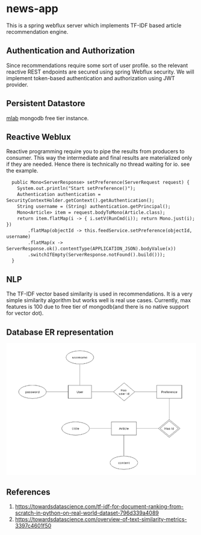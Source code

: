 # news-app

This is a spring webflux server which implements TF-IDF based article recommendation engine.


## Authentication and Authorization

Since recommendations require some sort of user profile. so the relevant reactive REST
endpoints are secured using spring Webflux security. We will implement token-based authentication
and authorization using JWT provider.


## Persistent Datastore

[mlab](https://mlab.com) mongodb free tier instance.

## Reactive Weblux

Reactive programming require you to pipe the results from producers to consumer. This way the
intermediate and final results are materialized only if they are needed. Hence there is technically
no thread waiting for io. see the example.
```
  public Mono<ServerResponse> setPreference(ServerRequest request) {
    System.out.println("Start setPreference()");
    Authentication authentication = SecurityContextHolder.getContext().getAuthentication();
    String username = (String) authentication.getPrincipal();
    Mono<Article> item = request.bodyToMono(Article.class);
    return item.flatMap(i -> { i.setV(RunCmd(i)); return Mono.just(i); })
        .flatMap(objectId -> this.feedService.setPreference(objectId, username)
        .flatMap(x -> ServerResponse.ok().contentType(APPLICATION_JSON).bodyValue(x))
        .switchIfEmpty(ServerResponse.notFound().build()));
  }

```

## NLP
The TF-IDF vector based similarity is used in recommendations. It is a very simple similarity
 algorithm but works well is real use cases. Currently, max features is 100 due to
 free tier of mongodb(and there is no native support for vector dot).

## Database ER representation

![er.png](er.png)

## References
1. https://towardsdatascience.com/tf-idf-for-document-ranking-from-scratch-in-python-on-real-world-dataset-796d339a4089
2. https://towardsdatascience.com/overview-of-text-similarity-metrics-3397c4601f50

                                               




